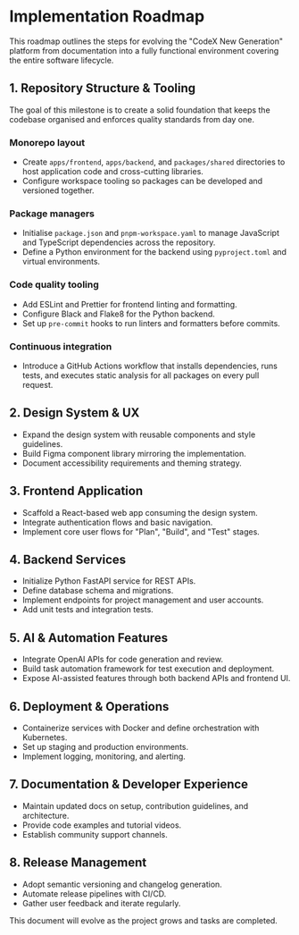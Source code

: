 # Implementation Roadmap

This roadmap outlines the steps for evolving the "CodeX New Generation" platform from documentation into a fully functional environment covering the entire software lifecycle.

## 1. Repository Structure & Tooling
The goal of this milestone is to create a solid foundation that keeps the
codebase organised and enforces quality standards from day one.

### Monorepo layout
- Create `apps/frontend`, `apps/backend`, and `packages/shared` directories to
  host application code and cross-cutting libraries.
- Configure workspace tooling so packages can be developed and versioned
  together.

### Package managers
- Initialise `package.json` and `pnpm-workspace.yaml` to manage JavaScript and
  TypeScript dependencies across the repository.
- Define a Python environment for the backend using `pyproject.toml` and
  virtual environments.

### Code quality tooling
- Add ESLint and Prettier for frontend linting and formatting.
- Configure Black and Flake8 for the Python backend.
- Set up `pre-commit` hooks to run linters and formatters before commits.

### Continuous integration
- Introduce a GitHub Actions workflow that installs dependencies, runs tests,
  and executes static analysis for all packages on every pull request.

## 2. Design System & UX
- Expand the design system with reusable components and style guidelines.
- Build Figma component library mirroring the implementation.
- Document accessibility requirements and theming strategy.

## 3. Frontend Application
- Scaffold a React-based web app consuming the design system.
- Integrate authentication flows and basic navigation.
- Implement core user flows for "Plan", "Build", and "Test" stages.

## 4. Backend Services
- Initialize Python FastAPI service for REST APIs.
- Define database schema and migrations.
- Implement endpoints for project management and user accounts.
- Add unit tests and integration tests.

## 5. AI & Automation Features
- Integrate OpenAI APIs for code generation and review.
- Build task automation framework for test execution and deployment.
- Expose AI-assisted features through both backend APIs and frontend UI.

## 6. Deployment & Operations
- Containerize services with Docker and define orchestration with Kubernetes.
- Set up staging and production environments.
- Implement logging, monitoring, and alerting.

## 7. Documentation & Developer Experience
- Maintain updated docs on setup, contribution guidelines, and architecture.
- Provide code examples and tutorial videos.
- Establish community support channels.

## 8. Release Management
- Adopt semantic versioning and changelog generation.
- Automate release pipelines with CI/CD.
- Gather user feedback and iterate regularly.

This document will evolve as the project grows and tasks are completed.
